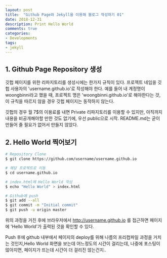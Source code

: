 ```yaml
---
layout: post
title:  "Github Page와 Jekyll을 이용해 블로그 작성하기 01"
date: 2018-12-31
description: Print Hello World
comments: true
categories: 
- Developments
tags: 
- jekyll
---
```


## 1. Github Page Repository 생성

깃헙 페이지를 위한 리파지토리를 생성시에는 한가지 규칙이 있다. 프로젝트 네임을 깃헙 사용자의 'username.github.io'로 작성해야 한다. 예를 들어 내 계정명이 woongbinni라고 했을 때, 프로젝트 명은 'woongbinni.github.io'로 해야한다는 것, 이 규칙을 따르지 않을 경우 깃헙 페이지는 동작하지 않는다. 

깃헙의 경우 월 7$의 이용료를 내면 Private 리파지토리를 이용할 수 있지만, 아직까지 내용을 비공개해야할 만한 것도 없기에, 우선 public으로 시작. README.md는 굳이 만들어 줄 필요가 없어서 만들지 않았다.

## 2. Hello World 찍어보기

```bash
# Repository Clone
$ git clone https://github.com/username/username.github.io

# 해당 프로젝트로 이동
$ cd username.github.io

# index.html에 Hello World 작성
$ echo "Hello World" > index.html

# Github에 push
$ git add --all
$ git commit -m "Initial commit"
$ git push -u origin master
```

위의 과정을 거친 후에 브라우저에서 http://username.github.io 를 접근하면 페이지에 'Hello World'가 출력된 것을 확인할 수 있다.

Push 후에 github 내부에서 페이지의 deploy를 위해 나름의 프리컴파일 과정을 거치는 것인지,Hello World 화면을 보는데 어느정도의 시간이 걸리는데, 나중에 포스팅이 많아지면, 페이지가 뜨는데 시간이 더 걸리진 않는건지..
